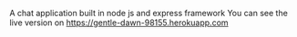 A chat application built in node js and express framework
You can see the live version on
https://gentle-dawn-98155.herokuapp.com
